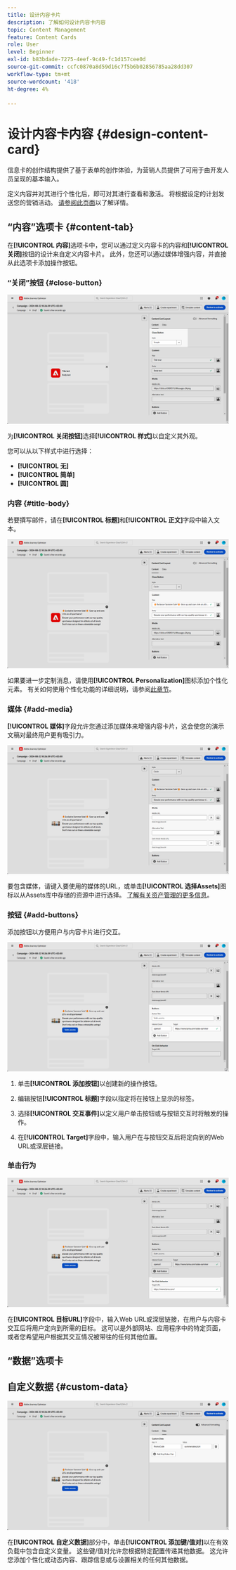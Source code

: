 ```yaml
---
title: 设计内容卡片
description: 了解如何设计内容卡内容
topic: Content Management
feature: Content Cards
role: User
level: Beginner
exl-id: b83bdade-7275-4eef-9c49-fc1d157cee0d
source-git-commit: ccfc0870a8d59d16c7f5b6b02856785aa28dd307
workflow-type: tm+mt
source-wordcount: '418'
ht-degree: 4%

---
```


# 设计内容卡内容 {#design-content-card}

信息卡的创作结构提供了基于表单的创作体验，为营销人员提供了可用于由开发人员呈现的基本输入。

定义内容并对其进行个性化后，即可对其进行查看和激活。 将根据设定的计划发送您的营销活动。 [请参阅此页面](../campaigns/review-activate-campaign.md)以了解详情。

## “内容”选项卡 {#content-tab}

在&#x200B;**[!UICONTROL 内容]**&#x200B;选项卡中，您可以通过定义内容卡的内容和&#x200B;**[!UICONTROL 关闭]**&#x200B;按钮的设计来自定义内容卡片。 此外，您还可以通过媒体增强内容，并直接从此选项卡添加操作按钮。

### “关闭”按钮 {#close-button}

![](assets/content-card-design-1.png)

为&#x200B;**[!UICONTROL 关闭按钮]**&#x200B;选择&#x200B;**[!UICONTROL 样式]**&#x200B;以自定义其外观。

您可以从以下样式中进行选择：

* **[!UICONTROL 无]**
* **[!UICONTROL 简单]**
* **[!UICONTROL 圆]**

### 内容 {#title-body}

若要撰写邮件，请在&#x200B;**[!UICONTROL 标题]**&#x200B;和&#x200B;**[!UICONTROL 正文]**&#x200B;字段中输入文本。

![](assets/content-card-design-2.png)

如果要进一步定制消息，请使用&#x200B;**[!UICONTROL Personalization]**&#x200B;图标添加个性化元素。 有关如何使用个性化功能的详细说明，请参阅[此章节](../personalization/personalize.md)。

<!--
+++More options with advanced formatting

If the **[!UICONTROL Advanced formatting mode]** is switched on, you can choose for your **[!UICONTROL Header]** and **[!UICONTROL Body]**:

* the **[!UICONTROL Font]**
* the **[!UICONTROL Pt size]**
* the **[!UICONTROL Font Color]**
* the **[!UICONTROL Alignment]**
+++
-->

### 媒体 {#add-media}

**[!UICONTROL 媒体]**&#x200B;字段允许您通过添加媒体来增强内容卡片，这会使您的演示文稿对最终用户更有吸引力。

![](assets/content-card-design-3.png)

要包含媒体，请键入要使用的媒体的URL，或单击&#x200B;**[!UICONTROL 选择Assets]**&#x200B;图标以从Assets库中存储的资源中进行选择。 [了解有关资产管理的更多信息](../integrations/assets.md)。

<!--
+++More options with advanced formatting

If the **[!UICONTROL Advanced formatting mode]** is switched on, you can add an **[!UICONTROL Alternative text]** for screen reading applications and another asset in the **[!UICONTROL Dark Mode Media URL]** field.

+++
-->

### 按钮 {#add-buttons}

添加按钮以方便用户与内容卡片进行交互。

![](assets/content-card-design-4.png)

1. 单击&#x200B;**[!UICONTROL 添加按钮]**&#x200B;以创建新的操作按钮。

1. 编辑按钮&#x200B;**[!UICONTROL 标题]**&#x200B;字段以指定将在按钮上显示的标签。

1. 选择&#x200B;**[!UICONTROL 交互事件]**&#x200B;以定义用户单击按钮或与按钮交互时将触发的操作。

1. 在&#x200B;**[!UICONTROL Target]**&#x200B;字段中，输入用户在与按钮交互后将定向到的Web URL或深层链接。

<!--
+++More options with advanced formatting

If the **[!UICONTROL Advanced formatting mode]** is switched on, you can choose for your **[!UICONTROL Buttons]**:

* the **[!UICONTROL Font]**
* the **[!UICONTROL Pt size]**
* the **[!UICONTROL Font Color]**
* the **[!UICONTROL Alignment]**

+++
-->

### 单击行为

![](assets/content-card-design-5.png)

在&#x200B;**[!UICONTROL 目标URL]**&#x200B;字段中，输入Web URL或深层链接，在用户与内容卡交互后将用户定向到所需的目标。 这可以是外部网站、应用程序中的特定页面，或者您希望用户根据其交互情况被带往的任何其他位置。

## “数据”选项卡

## 自定义数据 {#custom-data}

![](assets/content-card-design-6.png)

在&#x200B;**[!UICONTROL 自定义数据]**&#x200B;部分中，单击&#x200B;**[!UICONTROL 添加键/值对]**&#x200B;以在有效负载中包含自定义变量。 这些键/值对允许您根据特定配置传递其他数据。 这允许您添加个性化或动态内容、跟踪信息或与设置相关的任何其他数据。
